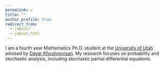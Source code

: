 ```yaml
---
permalink: /
title: ""
author_profile: true
redirect_from: 
  - /about/
  - /about.html
---
```



I am a fourth year Mathematics Ph.D. student at the <a href="https://www.math.utah.edu/">University of Utah</a> advised by <a href="https://www.math.utah.edu/~davar/">Davar Khoshnevisan</a>. My research focuses on probability and stochastic analysis, including stochastic partial differential equations.

<div id="xkcd">
</div>

<script type="text/javascript">

var imagesArray = [

"purity.png", 
"unsolved_math_problems.png", 
"coffee_cup_holes.png", 
"applied_math.png", 
"complex_conjugate.png", 
"existence_proof.png",  
"konigsberg.png", 
"taylorseries.png", 
"dangerous_fields.png", 
"fairy_tales.png", 
"investing.png", 
"math_paper.png", 
"mathematically_annoying.png",  
"matrix_transform.png", 
"newton_and_leibniz.png", 
"prediction.png", 
"proofs.png", 
"pumpkin_carving.png", 
"sudoku.png", 
"travelling_salesman_problem.png",  
"well_ordering_principle.png"

   ];

function displayImage(){

    var num = Math.floor(Math.random() * (imagesArray.length));
    if (imagesArray[num]=="konigsberg.png" || imagesArray[num]=="matrix_transform.png" || imagesArray[num]=="sudoku.png" || imagesArray[num]=="taylorseries.png"){
       document.getElementById("xkcd").innerHTML +=
         '<img src="/xkcd/' + imagesArray[num] + '" alt="drawing" width=300px/>';
    } else {
       document.getElementById("xkcd").innerHTML +=
      '<img src="/xkcd/' + imagesArray[num] + '" alt="drawing" width=900px/>';
    }
       
}

displayImage();

</script>


